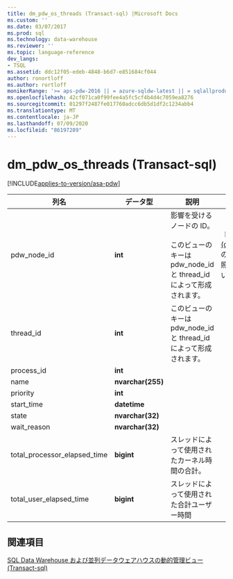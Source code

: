 ```yaml
---
title: dm_pdw_os_threads (Transact-sql) |Microsoft Docs
ms.custom: ''
ms.date: 03/07/2017
ms.prod: sql
ms.technology: data-warehouse
ms.reviewer: ''
ms.topic: language-reference
dev_langs:
- TSQL
ms.assetid: ddc12f05-edeb-4848-b6d7-e851684cf044
author: ronortloff
ms.author: rortloff
monikerRange: '>= aps-pdw-2016 || = azure-sqldw-latest || = sqlallproducts-allversions'
ms.openlocfilehash: 42cf071ca0f99fee4a5fc5cf4b4d4c7059ea8276
ms.sourcegitcommit: 01297f2487fe017760adcc6db5d1df2c1234abb4
ms.translationtype: MT
ms.contentlocale: ja-JP
ms.lasthandoff: 07/09/2020
ms.locfileid: "86197289"
---
```

# <a name="sysdm_pdw_os_threads-transact-sql"></a>dm_pdw_os_threads (Transact-sql)
[!INCLUDE[applies-to-version/asa-pdw](../../includes/applies-to-version/asa-pdw.md)]

  
  
|列名|データ型|説明|範囲|  
|-----------------|---------------|-----------------|-----------|  
|pdw_node_id|**int**|影響を受けるノードの ID。<br /><br /> このビューのキーは pdw_node_id と thread_id によって形成されます。|『 [Transact-sql&#41;&#40;dm_pdw_nodes](../../relational-databases/system-dynamic-management-views/sys-dm-pdw-nodes-transact-sql.md)の node_id を参照してください。|  
|thread_id|**int**|このビューのキーは pdw_node_id と thread_id によって形成されます。||  
|process_id|**int**|||  
|name|**nvarchar(255)**|||  
|priority|**int**|||  
|start_time|**datetime**|||  
|state|**nvarchar(32)**|||  
|wait_reason|**nvarchar(32)**|||  
|total_processor_elapsed_time|**bigint**|スレッドによって使用されたカーネル時間の合計。||  
|total_user_elapsed_time|**bigint**|スレッドによって使用された合計ユーザー時間||  
  
## <a name="see-also"></a>関連項目  
 [SQL Data Warehouse および並列データウェアハウスの動的管理ビュー &#40;Transact-sql&#41;](../../relational-databases/system-dynamic-management-views/sql-and-parallel-data-warehouse-dynamic-management-views.md)  
  
  
